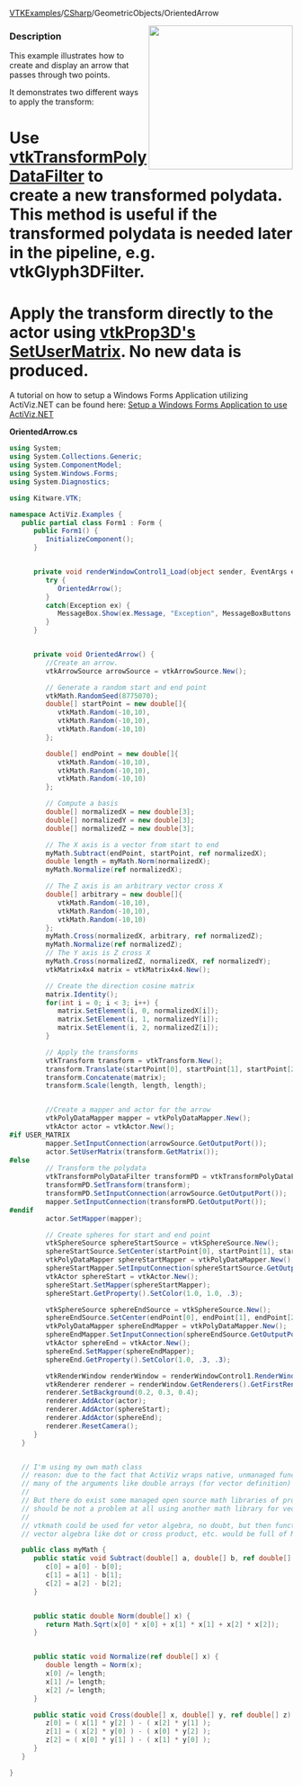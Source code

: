 [VTKExamples](Home)/[CSharp](CSharp)/GeometricObjects/OrientedArrow

<img align="right" src="https://github.com/lorensen/VTKExamples/raw/master/Testing/Baseline/GeometricObjects/TestOrientedArrow.png" width="256" />

### Description
This example illustrates how to create and display an arrow that passes through two points.

It demonstrates two different ways to apply the transform:
# Use [vtkTransformPolyDataFilter](http://www.vtk.org/doc/nightly/html/classvtkTransformPolyDataFilter.html) to create a new transformed polydata. This method is useful if the transformed polydata is needed later in the pipeline, e.g. vtkGlyph3DFilter.
# Apply the transform directly to the actor using [vtkProp3D's SetUserMatrix](http://www.vtk.org/doc/nightly/html/classvtkProp3D.html#a950378fc70405a58bd998c00f84a39a3). No new data is produced.<br />
A tutorial on how to setup a Windows Forms Application utilizing ActiViz.NET can be found here: [Setup a Windows Forms Application to use ActiViz.NET](http://www.vtk.org/Wiki/VTK/CSharp/ActiViz.NET)

**OrientedArrow.cs**
```csharp
using System;
using System.Collections.Generic;
using System.ComponentModel;
using System.Windows.Forms;
using System.Diagnostics;

using Kitware.VTK;

namespace ActiViz.Examples {
   public partial class Form1 : Form {
      public Form1() {
         InitializeComponent();
      }


      private void renderWindowControl1_Load(object sender, EventArgs e) {
         try {
            OrientedArrow();
         }
         catch(Exception ex) {
            MessageBox.Show(ex.Message, "Exception", MessageBoxButtons.OK);
         }
      }


      private void OrientedArrow() {
         //Create an arrow.
         vtkArrowSource arrowSource = vtkArrowSource.New();

         // Generate a random start and end point
         vtkMath.RandomSeed(8775070);
         double[] startPoint = new double[]{
            vtkMath.Random(-10,10),
            vtkMath.Random(-10,10),
            vtkMath.Random(-10,10)
         };

         double[] endPoint = new double[]{
            vtkMath.Random(-10,10),
            vtkMath.Random(-10,10),
            vtkMath.Random(-10,10)
         };

         // Compute a basis
         double[] normalizedX = new double[3];
         double[] normalizedY = new double[3];
         double[] normalizedZ = new double[3];

         // The X axis is a vector from start to end
         myMath.Subtract(endPoint, startPoint, ref normalizedX);
         double length = myMath.Norm(normalizedX);
         myMath.Normalize(ref normalizedX);

         // The Z axis is an arbitrary vector cross X
         double[] arbitrary = new double[]{
            vtkMath.Random(-10,10),
            vtkMath.Random(-10,10),
            vtkMath.Random(-10,10)
         };
         myMath.Cross(normalizedX, arbitrary, ref normalizedZ);
         myMath.Normalize(ref normalizedZ);
         // The Y axis is Z cross X
         myMath.Cross(normalizedZ, normalizedX, ref normalizedY);
         vtkMatrix4x4 matrix = vtkMatrix4x4.New();

         // Create the direction cosine matrix
         matrix.Identity();
         for(int i = 0; i < 3; i++) {
            matrix.SetElement(i, 0, normalizedX[i]);
            matrix.SetElement(i, 1, normalizedY[i]);
            matrix.SetElement(i, 2, normalizedZ[i]);
         }

         // Apply the transforms
         vtkTransform transform = vtkTransform.New();
         transform.Translate(startPoint[0], startPoint[1], startPoint[2]);
         transform.Concatenate(matrix);
         transform.Scale(length, length, length);


         //Create a mapper and actor for the arrow
         vtkPolyDataMapper mapper = vtkPolyDataMapper.New();
         vtkActor actor = vtkActor.New();
#if USER_MATRIX
         mapper.SetInputConnection(arrowSource.GetOutputPort());
         actor.SetUserMatrix(transform.GetMatrix());
#else
         // Transform the polydata
         vtkTransformPolyDataFilter transformPD = vtkTransformPolyDataFilter.New();
         transformPD.SetTransform(transform);
         transformPD.SetInputConnection(arrowSource.GetOutputPort());
         mapper.SetInputConnection(transformPD.GetOutputPort());
#endif
         actor.SetMapper(mapper);

         // Create spheres for start and end point
         vtkSphereSource sphereStartSource = vtkSphereSource.New();
         sphereStartSource.SetCenter(startPoint[0], startPoint[1], startPoint[2]);
         vtkPolyDataMapper sphereStartMapper = vtkPolyDataMapper.New();
         sphereStartMapper.SetInputConnection(sphereStartSource.GetOutputPort());
         vtkActor sphereStart = vtkActor.New();
         sphereStart.SetMapper(sphereStartMapper);
         sphereStart.GetProperty().SetColor(1.0, 1.0, .3);

         vtkSphereSource sphereEndSource = vtkSphereSource.New();
         sphereEndSource.SetCenter(endPoint[0], endPoint[1], endPoint[2]);
         vtkPolyDataMapper sphereEndMapper = vtkPolyDataMapper.New();
         sphereEndMapper.SetInputConnection(sphereEndSource.GetOutputPort());
         vtkActor sphereEnd = vtkActor.New();
         sphereEnd.SetMapper(sphereEndMapper);
         sphereEnd.GetProperty().SetColor(1.0, .3, .3);

         vtkRenderWindow renderWindow = renderWindowControl1.RenderWindow;
         vtkRenderer renderer = renderWindow.GetRenderers().GetFirstRenderer();
         renderer.SetBackground(0.2, 0.3, 0.4);
         renderer.AddActor(actor);
         renderer.AddActor(sphereStart);
         renderer.AddActor(sphereEnd);
         renderer.ResetCamera();
      }
   }


   // I'm using my own math class
   // reason: due to the fact that ActiViz wraps native, unmanaged functions in class vtkMath
   // many of the arguments like double arrays (for vector definition) has to be passed by an IntPtr.
   //
   // But there do exist some managed open source math libraries of professional quality, that it
   // should be not a problem at all using another math library for vector algebra.
   //   
   // vtkmath could be used for vetor algebra, no doubt, but then functions which heavily relies on 
   // vector algebra like dot or cross product, etc. would be full of Marshaling code.

   public class myMath {
      public static void Subtract(double[] a, double[] b, ref double[] c) {
         c[0] = a[0] - b[0];
         c[1] = a[1] - b[1];
         c[2] = a[2] - b[2];
      }


      public static double Norm(double[] x) {
         return Math.Sqrt(x[0] * x[0] + x[1] * x[1] + x[2] * x[2]);
      }


      public static void Normalize(ref double[] x) {
         double length = Norm(x);
         x[0] /= length;
         x[1] /= length;
         x[2] /= length;
      }

      public static void Cross(double[] x, double[] y, ref double[] z) {
         z[0] = ( x[1] * y[2] ) - ( x[2] * y[1] );
         z[1] = ( x[2] * y[0] ) - ( x[0] * y[2] );
         z[2] = ( x[0] * y[1] ) - ( x[1] * y[0] );
      }
   }

}
```
